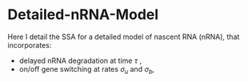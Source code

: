 # Detailed-nRNA-Model

Here I detail the SSA for a detailed model of nascent RNA (nRNA), that incorporates:
- delayed nRNA degradation at time $`\tau`$ , 
- on/off gene switching at rates $`\sigma_u`$ and $`\sigma_b`$,
